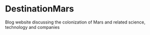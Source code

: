 # DestinationMars
Blog website discussing the colonization of Mars and related science, technology and companies
